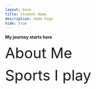```yaml
---
layout: base
title: Student Home 
description: Home Page
hide: true
---
```


**My journey starts here**

<font size="30">About Me</font>



<font size="15">Sports I play</font>


